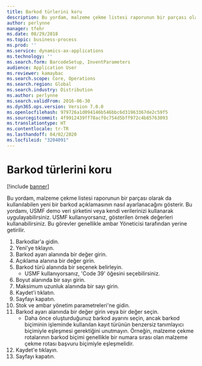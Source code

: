 ```yaml
---
title: Barkod türlerini koru
description: Bu yordam, malzeme çekme listesi raporunun bir parçası olarak da kullanılabilen yeni bir barkod açıklamasının nasıl ayarlanacağını gösterir.
author: perlynne
manager: tfehr
ms.date: 08/29/2018
ms.topic: business-process
ms.prod: ''
ms.service: dynamics-ax-applications
ms.technology: ''
ms.search.form: BarcodeSetup, InventParameters
audience: Application User
ms.reviewer: kamaybac
ms.search.scope: Core, Operations
ms.search.region: Global
ms.search.industry: Distribution
ms.author: perlynne
ms.search.validFrom: 2016-06-30
ms.dyn365.ops.version: Version 7.0.0
ms.openlocfilehash: 979726a1d094146b546bbc6d31963367de2c59f5
ms.sourcegitcommit: 4f9912439ff78acf0c754d5bff972c4b85763093
ms.translationtype: HT
ms.contentlocale: tr-TR
ms.lasthandoff: 04/02/2020
ms.locfileid: "3204091"
---
```

# <a name="maintain-barcode-types"></a>Barkod türlerini koru

[!include [banner](../../includes/banner.md)]

Bu yordam, malzeme çekme listesi raporunun bir parçası olarak da kullanılabilen yeni bir barkod açıklamasının nasıl ayarlanacağını gösterir. Bu yordamı, USMF demo veri şirketini veya kendi verilerinizi kullanarak uygulayabilirsiniz. USMF kullanıyorsanız, gösterilen örnek değerleri kullanabilirsiniz. Bu görevler genellikle ambar Yöneticisi tarafından yerine getirilir.

1. Barkodlar'a gidin.
2. Yeni'ye tıklayın.
3. Barkod ayarı alanında bir değer girin.
4. Açıklama alanına bir değer girin.
5. Barkod türü alanında bir seçenek belirleyin.
    * USMF kullanıyorsanız, 'Code 39' öğesini seçebilirsiniz.  
6. Boyut alanında bir sayı girin.
7. Maksimum uzunluk alanında bir sayı girin.
8. Kaydet'i tıklatın.
9. Sayfayı kapatın.
10. Stok ve ambar yönetim parametreleri'ne gidin.
11. Barkod ayarı alanında bir değer girin veya bir değer seçin.
    * Daha önce oluşturduğunuz barkod ayarını seçin, ancak barkod biçiminin işleminde kullanılan kayıt türünün benzersiz tanımlayıcı biçimiyle eşleşmesi gerektiğini unutmayın. Örneğin, malzeme çekme rotalarının barkod biçimi genellikle bir numara sırası olan malzeme çekme rotası başvuru biçimiyle eşleşmelidir.  
12. Kaydet'e tıklayın.
13. Sayfayı kapatın.

